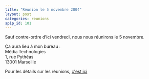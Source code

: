```yaml
---
title: "Réunion le 5 novembre 2004"
layout: post
categories: reunions
spip_id: 101
---
```

Sauf contre-ordre d'ici vendredi, nous nous réunirons le 5 novembre.

Ça aura lieu à mon bureau :  
Média Technologies  
1, rue Pythéas  
13001 Marseille

Pour les détails sur les réunions, [c'est ici](art2)